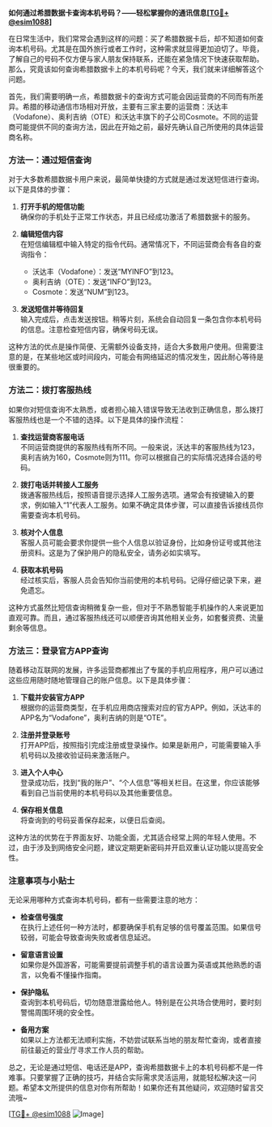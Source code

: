**如何通过希腊数据卡查询本机号码？——轻松掌握你的通讯信息[[TG💪+ @esim1088](https://t.me/s/esim1088)]**

在日常生活中，我们常常会遇到这样的问题：买了希腊数据卡后，却不知道如何查询本机号码。尤其是在国外旅行或者工作时，这种需求就显得更加迫切了。毕竟，了解自己的号码不仅方便与家人朋友保持联系，还能在紧急情况下快速获取帮助。那么，究竟该如何查询希腊数据卡上的本机号码呢？今天，我们就来详细解答这个问题。

首先，我们需要明确一点，希腊数据卡的查询方式可能会因运营商的不同而有所差异。希腊的移动通信市场相对开放，主要有三家主要的运营商：沃达丰（Vodafone）、奥利吉纳（OTE）和沃达丰旗下的子公司Cosmote。不同的运营商可能提供不同的查询方法，因此在开始之前，最好先确认自己所使用的具体运营商名称。

### 方法一：通过短信查询

对于大多数希腊数据卡用户来说，最简单快捷的方式就是通过发送短信进行查询。以下是具体的步骤：

1. **打开手机的短信功能**  
   确保你的手机处于正常工作状态，并且已经成功激活了希腊数据卡的服务。

2. **编辑短信内容**  
   在短信编辑框中输入特定的指令代码。通常情况下，不同运营商会有各自的查询指令：
   - 沃达丰（Vodafone）：发送“MYINFO”到123。
   - 奥利吉纳（OTE）：发送“INFO”到123。
   - Cosmote：发送“NUM”到123。

3. **发送短信并等待回复**  
   输入完成后，点击发送按钮。稍等片刻，系统会自动回复一条包含你本机号码的信息。注意检查短信内容，确保号码无误。

这种方法的优点是操作简便、无需额外设备支持，适合大多数用户使用。但需要注意的是，在某些地区或时间段内，可能会有网络延迟的情况发生，因此耐心等待是很重要的。

### 方法二：拨打客服热线

如果你对短信查询不太熟悉，或者担心输入错误导致无法收到正确信息，那么拨打客服热线也是一个不错的选择。以下是具体的操作流程：

1. **查找运营商客服电话**  
   不同运营商提供的客服热线有所不同。一般来说，沃达丰的客服热线为123，奥利吉纳为160，Cosmote则为111。你可以根据自己的实际情况选择合适的号码。

2. **拨打电话并转接人工服务**  
   拨通客服热线后，按照语音提示选择人工服务选项。通常会有按键输入的要求，例如输入“1”代表人工服务。如果不确定具体步骤，可以直接告诉接线员你需要查询本机号码。

3. **核对个人信息**  
   客服人员可能会要求你提供一些个人信息以验证身份，比如身份证号或其他注册资料。这是为了保护用户的隐私安全，请务必如实填写。

4. **获取本机号码**  
   经过核实后，客服人员会告知你当前使用的本机号码。记得仔细记录下来，避免遗忘。

这种方式虽然比短信查询稍微复杂一些，但对于不熟悉智能手机操作的人来说更加直观可靠。而且，通过客服热线还可以顺便咨询其他相关业务，如套餐资费、流量剩余等信息。

### 方法三：登录官方APP查询

随着移动互联网的发展，许多运营商都推出了专属的手机应用程序，用户可以通过这些应用随时随地管理自己的账户信息。以下是具体步骤：

1. **下载并安装官方APP**  
   根据你的运营商类型，在手机应用商店搜索对应的官方APP。例如，沃达丰的APP名为“Vodafone”，奥利吉纳的则是“OTE”。

2. **注册并登录账号**  
   打开APP后，按照指引完成注册或登录操作。如果是新用户，可能需要输入手机号码以及接收验证码来激活账户。

3. **进入个人中心**  
   登录成功后，找到“我的账户”、“个人信息”等相关栏目。在这里，你应该能够看到自己当前使用的本机号码以及其他重要信息。

4. **保存相关信息**  
   将查询到的号码妥善保存起来，以便日后查阅。

这种方法的优势在于界面友好、功能全面，尤其适合经常上网的年轻人使用。不过，由于涉及到网络安全问题，建议定期更新密码并开启双重认证功能以提高安全性。

### 注意事项与小贴士

无论采用哪种方式查询本机号码，都有一些需要注意的地方：

- **检查信号强度**  
  在执行上述任何一种方法时，都要确保手机有足够的信号覆盖范围。如果信号较弱，可能会导致查询失败或者信息延迟。

- **留意语言设置**  
  如果你是外国游客，可能需要提前调整手机的语言设置为英语或其他熟悉的语言，以免看不懂操作指南。

- **保护隐私**  
  查询到本机号码后，切勿随意泄露给他人。特别是在公共场合使用时，要时刻警惕周围环境的安全性。

- **备用方案**  
  如果以上方法都无法顺利实施，不妨尝试联系当地的朋友帮忙查询，或者直接前往最近的营业厅寻求工作人员的帮助。

总之，无论是通过短信、电话还是APP，查询希腊数据卡上的本机号码都不是一件难事。只要掌握了正确的技巧，并结合实际需求灵活运用，就能轻松解决这一问题。希望本文所提供的信息对你有所帮助！如果你还有其他疑问，欢迎随时留言交流哦~

[[TG💪+ @esim1088](https://t.me/s/esim1088) ![Image](https://i.postimg.cc/4NQfJmqS/Snipaste-2025-05-13-00-14-12.png)]